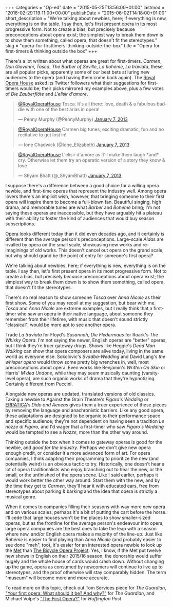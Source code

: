 +++
categories = "Op-ed"
date = "2015-05-25T13:56:00+01:00"
lastmod = "2016-02-29T19:11:00+00:00"
publishDate = "2015-06-02T14:18:00+01:00"
short_description = "We&#039;re talking about newbies, here; if everything is new, everything is on the table. I say then, let&#039;s first present opera in its most progressive form. Not to create a bias, but precisely because preconceptions about opera exist; the simplest way to break them down is to show them something, called opera, that doesn&#039;t fit the stereotypes."
slug = "opera-for-firsttimers-thinking-outside-the-box"
title = "Opera for first-timers &amp; thinking outside the box"
+++

There's a lot written about what operas are great for first-timers. *Carmen*, *Don Giovanni*, *Tosca*, *The Barber of Seville*, *La bohème*, *La traviata*, these are all popular picks, apparently some of our best bets at luring new audiences to the opera (and having them come back again). The [Royal Opera House](http://www.roh.org.uk/news/opera-for-first-timers-your-suggestions) asked its Twitter followers what their suggestions for first-timers would be; their picks mirrored my examples above, plus a few votes of *Die Zauberflöte* and *L'elisir d'amore*.

<blockquote class="twitter-tweet" lang="en"><p lang="en" dir="ltr"><a href="https://twitter.com/RoyalOperaHouse">@RoyalOperaHouse</a> Tosca. It&#39;s all there: love, death &amp; a fabulous baddie with one of the best arias in opera!</p>&mdash; Penny Murphy (@PennyMurphy) <a href="https://twitter.com/PennyMurphy/status/288342173647265793">January 7, 2013</a></blockquote>
<script async src="//platform.twitter.com/widgets.js" charset="utf-8"></script>

<blockquote class="twitter-tweet" lang="en"><p lang="en" dir="ltr"><a href="https://twitter.com/RoyalOperaHouse">@RoyalOperaHouse</a> Carmen big tunes, exciting dramatic, fun and no recitative to get lost in!</p>&mdash; Ione Chadwick (@Ione_Elizabeth) <a href="https://twitter.com/Ione_Elizabeth/status/288346529784266752">January 7, 2013</a></blockquote>
<script async src="//platform.twitter.com/widgets.js" charset="utf-8"></script>

<blockquote class="twitter-tweet" lang="en"><p lang="en" dir="ltr"><a href="https://twitter.com/RoyalOperaHouse">@RoyalOperaHouse</a> L&#39;elisir d&#39;amore as it&#39;ll make them laugh *and* cry. Otherwise let them try an operatic version of a story they know &amp; love</p>&mdash; Shyam Bhatt (@_ShyamBhatt) <a href="https://twitter.com/_ShyamBhatt/status/288344725956743169">January 7, 2013</a></blockquote>
<script async src="//platform.twitter.com/widgets.js" charset="utf-8"></script>

I suppose there's a difference between a good choice for a willing opera newbie, and first-time operas that represent the industry well. Among opera lovers there's an implicit wish, however, that bringing someone to their first opera will inspire them to become a full-blown fan. Beautiful singing, high drama, and memorable tunes are what *Barber* and *Bohème* bring; I'm not saying these operas are inaccessible, but they have arguably hit a plateau with their ability to foster the kind of audiences that would buy season subscriptions.

Opera looks different today than it did even decades ago, and it certainly *is* different than the average person's preconceptions. Large-scale *Aida*s are rivalled by opera on the small scale, showcasing new works and re-imaginings of old works. This doesn't cancel out opera on the grand scale, but why should grand be the point of entry for someone's first opera?

We're talking about newbies, here; if everything is new, everything is on the table. I say then, let's first present opera in its most progressive form. Not to create a bias, but precisely *because* preconceptions about opera exist; the simplest way to break them down is to show them something, called opera, that doesn't fit the stereotypes.

There's no real reason to show someone *Tosca* over *Anna Nicole* as their first show. Some of you may recoil at my suggestion, but bear with me. *Tosca* and *Anna Nicole* are extreme examples, but I really think that a first-timer who saw an opera in their native language, about someone they remember from their lifetime, with music that doesn't sound strictly "classical", would be more apt to see another opera.

Trade *La traviata* for Floyd's *Susannah*, *Die Fledermaus* for Roark's *The Whisky Opera*. I'm not saying the newer, English operas are "better" operas, but I think they're truer gateway drugs. Shows like Heggie's *Dead Man Walking* can show that opera composers are alive today, living in the same world as everyone else. Sokolovic's *Svadba-Wedding* and David Lang's *the whisper opera* would throw some pretty big wrenches in, well, most preconceptions about opera. Even works like Benjamin's *Written On Skin* or Harris' *M'dea Undone*, while they may seem musically daunting (varsity-level opera), are such organic works of drama that they're hypnotizing. Certainly different from Puccini.

Alongside new operas are updated, translated versions of old classics. Taking a newbie to Against the Grain Theatre's *Figaro's Wedding* or [ERRATICA](http://erratica.org/projects/dido-and-aeneas)'s *Dido and Aeneas* gives them a truer experience of these pieces by removing the language and anachronistic barriers. Like any good opera, these adaptations are designed to be organic to their performance space and specific audience; they're not dependent on having seen a tradition *Le nozze di Figaro*, and I'd wager that a first-timer who saw *Figaro's Wedding* would be tempted to see a *Nozze*, more than the other way around.

Thinking outside the box when it comes to gateway operas is good for the newbie, and *good for the industry*. Perhaps we don't give new opera enough credit, or consider it a more advanced form of art. For opera companies, I think adapting their programming to prioritize the new (and potentially weird) is an obvious tactic to try. Historically, one doesn't hear a lot of opera traditionalists who enjoy branching out to hear the new, or the small, or the unfinished of the opera scene. Like I said earlier, perhaps it would work better the other way around. Start them with the new, and by the time they get to *Carmen*, they'll hear it with educated ears, free from stereotypes about parking & barking and the idea that opera is strictly a musical genre.

When it comes to companies filling their seasons with way more new opera and on various scales, perhaps it's a bit of putting the cart before the horse. I'll cede that large houses won't be the places to show smaller-sized operas, but as the frontline for the average person's endeavour into opera, large opera companies are the best ones to take the leap with a season where new, and/or English opera makes a majority of the line-up. Just like *Bohème* is easier to find playing than *Anna Nicole* (and probably easier to see done "meh", too), it's easier for an interested opera newbie to look up the [Met](/scene/companies/the-metropolitan-opera/) than [The Bicycle Opera Project](/scene/companies/the-bicycle-opera-project/). Yes, I know, if the Met put twelve new shows in English on their 2015/16 season, the donorship would suffer hugely and the whole house of cards would crash down. Without changing up the game, opera as consumed by newcomers will continue to live up to stereotypes, and the proof otherwise will stay comparably hidden. The term "museum" will become more and more accurate.

To read more on this topic, check out Tom Services piece for *The Guardian*, ["Your first opera: What should it be? And why?"](http://www.theguardian.com/music/tomserviceblog/2014/may/08/inside-opera-day-the-best-opera-for-first-timers) for *The Guardian*, and Michael Volpe's ["The First Opera?"](http://www.huffingtonpost.co.uk/michael-volpe/the-first-opera_b_1550385.html) for *Huffington Post*.
